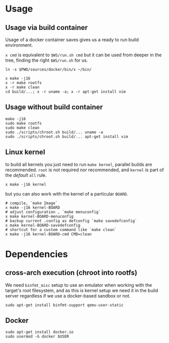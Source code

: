 # Usage

## Usage via build container

Usage of a docker container saves gives us a ready to run build environment.

`x cmd` is equivalent to `$WS/run.sh cmd` but it can be used from deeper in the tree,
finding the right `$WS/run.sh` for us.

```
ln -s $PWD/sources/docker/bin/x ~/bin/

x make -j16
x -r make rootfs
x -r make clean
cd build/...; x -r uname -a; x -r apt-get install vim
```

## Usage without build container

```
make -j16
sudo make rootfs
sudo make clean
sudo ./scripts/chroot.sh build/... uname -a
sudo ./scripts/chroot.sh build/... apt-get install vim
```

## Linux kernel

to build all kernels you just need to run `make kernel`, parallel builds are recommended.
`root` is not required nor recommended, and `kernel` is part of the _default_ `all` rule.

```
x make -j16 kernel
```

but you can also work with the kernel of a particular `BOARD`.

```
# compile, `make Image`
x make -j16 kernel-BOARD
# adjust configuration , `make menuconfig`
x make kernel-BOARD-menuconfig
# backup current .config as defconfig `make savedefconfig`
x make kernel-BOARD-savedefconfig
# shortcut for a custom command like `make clean`
x make -j16 kernel-BOARD-cmd CMD=clean
```

# Dependencies

## cross-arch execution (chroot into rootfs)

We need `binfmt_misc` setup to use an emulator when working
with the target's root filesystem, and as this is kernel setup
we need it in the build server regardless if we use a docker-based
sandbox or not.

```
sudo apt-get install binfmt-support qemu-user-static
```

## Docker

```
sudo apt-get install docker.io
sudo usermod -G docker $USER
```
